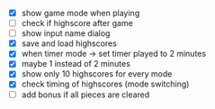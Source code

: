 - [x] show game mode when playing
- [ ] check if highscore after game
- [ ] show input name dialog
- [x] save and load highscores
- [x] when timer mode -> set timer played to 2 minutes
- [x] maybe 1 instead of 2 minutes
- [x] show only 10 highscores for every mode
- [x] check timing of highscores (mode switching)
- [ ] add bonus if all pieces are cleared